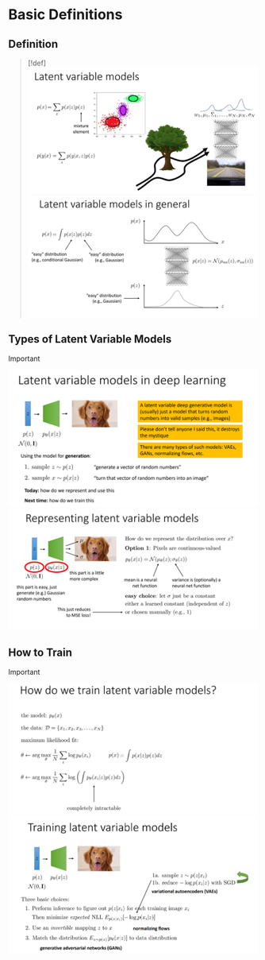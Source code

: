 # Basic Definitions
## Definition
> [!def]
> ![](1_Latent_Variable_Models.assets/2d235133cb2f542cc273908950d5ca96_MD5.jpeg)![](1_Latent_Variable_Models.assets/66491cf1d13b276b146eeb2e46101919_MD5.jpeg)



## Types of Latent Variable Models
> [!important]
> ![](1_Latent_Variable_Models.assets/4b526b58d8c6daaec9a0b02129256438_MD5.jpeg)![](1_Latent_Variable_Models.assets/81170d8d7eff14b0cce20091a15d45c7_MD5.jpeg)


## How to Train
> [!important]
> ![](1_Latent_Variable_Models.assets/eb654f4e06b67cffb8c72127f584096a_MD5.jpeg)![](1_Latent_Variable_Models.assets/5eeb894cd4a539b74efacef44b8e9e64_MD5.jpeg)

